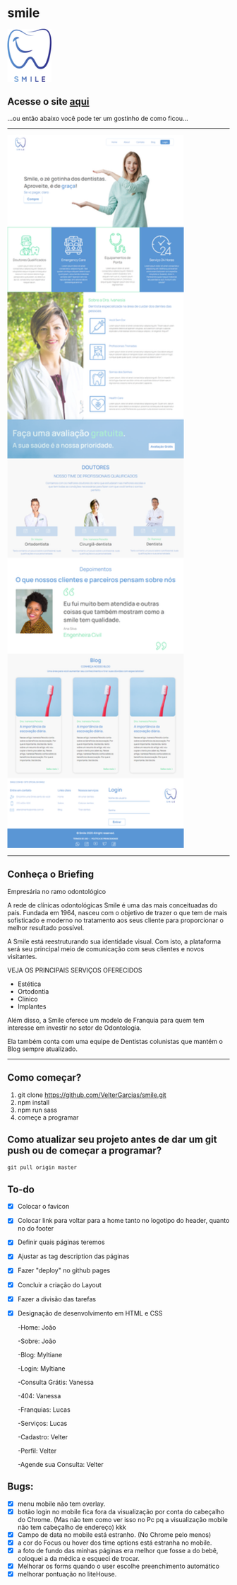 # smile
<img src="assets/images/logo.svg" width="100px">

## Acesse o site [aqui](https://smile-clinica-odontologica.github.io/)

...ou então abaixo você pode ter um gostinho de como ficou...
<hr />
<img src="assets/images/photos/site-example.png" width="400px">
<hr />

## Conheça o Briefing

Empresária no ramo odontológico

A rede de clínicas odontológicas Smile é uma das mais conceituadas do país. Fundada em 1964, nasceu com o objetivo de trazer o que tem de mais sofisticado e moderno no tratamento aos seus cliente para proporcionar o melhor resultado possível. 

A Smile está reestruturando sua identidade visual. Com isto, a plataforma será seu principal meio de comunicação com seus clientes e novos visitantes.
 
VEJA OS PRINCIPAIS SERVIÇOS OFERECIDOS

- Estética
- Ortodontia
- Clínico
- Implantes

Além disso, a Smile oferece um modelo de Franquia para quem tem interesse em investir no setor de Odontologia.

Ela também conta com uma equipe de Dentistas colunistas que mantém o Blog sempre atualizado.

<hr />

## Como começar?
1. git clone https://github.com/VelterGarcias/smile.git
2. npm install
3. npm run sass
4. começe a programar

## Como atualizar seu projeto antes de dar um git push ou de começar a programar?
```
git pull origin master
```

## To-do

- [x] Colocar o favicon
- [x] Colocar link para voltar para a home tanto no logotipo do header, quanto no do footer
- [x] Definir quais páginas teremos
- [x] Ajustar as tag description das páginas
- [x] Fazer "deploy" no github pages


- [x] Concluir a criação do Layout
- [x] Fazer a divisão das tarefas

    
- [x] Designação de desenvolvimento em HTML e CSS
    
    -Home: João

    -Sobre: João

    -Blog: Myltiane

    -Login: Myltiane

    -Consulta Grátis: Vanessa
    
    -404: Vanessa

    -Franquias: Lucas

    -Serviços: Lucas

    -Cadastro: Velter

    -Perfil: Velter

    -Agende sua Consulta: Velter




## Bugs: 
- [x] menu mobile não tem overlay. 
- [x] botão login no mobile fica fora da visualização por conta do cabeçalho do Chrome. (Mas não tem como ver isso no Pc pq a visualização mobile não tem cabeçalho de endereço) kkk
- [x] Campo de data no mobile está estranho. (No Chrome pelo menos)
- [x] a cor do Focus ou hover dos time options está estranha no mobile.
- [x] a foto de fundo das minhas páginas era melhor que fosse a do bebê, coloquei a da médica e esqueci de trocar.
- [x] Melhorar os forms quando o user escolhe preenchimento automático
- [x] melhorar pontuação no liteHouse.

